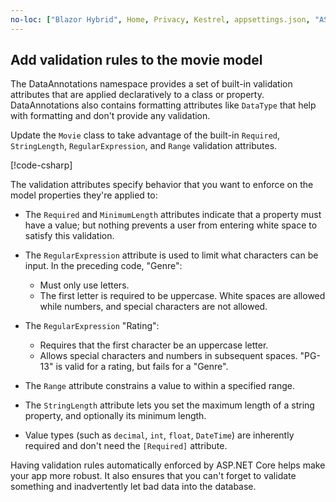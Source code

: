 ```yaml
---
no-loc: ["Blazor Hybrid", Home, Privacy, Kestrel, appsettings.json, "ASP.NET Core Identity", cookie, Cookie, Blazor, "Blazor Server", "Blazor WebAssembly", "Identity", "Let's Encrypt", Razor, SignalR]
---
```

<!-- USED in RP and MVC tutorial for .NET 5 and earlier-->

## Add validation rules to the movie model

The DataAnnotations namespace provides a set of built-in validation attributes that are applied declaratively to a class or property. DataAnnotations also contains formatting attributes like `DataType` that help with formatting and don't provide any validation.

Update the `Movie` class to take advantage of the built-in `Required`, `StringLength`, `RegularExpression`, and `Range` validation attributes.

[!code-csharp[](~/tutorials/first-mvc-app/start-mvc/sample/MvcMovie22/Models/MovieDateRatingDA.cs?name=snippet1)]

The validation attributes specify behavior that you want to enforce on the model properties they're applied to:

* The `Required` and `MinimumLength` attributes indicate that a property must have a value; but nothing prevents a user from entering white space to satisfy this validation.
* The `RegularExpression` attribute is used to limit what characters can be input. In the preceding code, "Genre":

  * Must only use letters.
  * The first letter is required to be uppercase. White spaces are allowed while numbers, and special
   characters are not allowed.

* The `RegularExpression` "Rating":

  * Requires that the first character be an uppercase letter.
  * Allows special characters and numbers in subsequent spaces. "PG-13" is valid for a rating, but fails for a "Genre".

* The `Range` attribute constrains a value to within a specified range.
* The `StringLength` attribute lets you set the maximum length of a string property, and optionally its minimum length.
* Value types (such as `decimal`, `int`, `float`, `DateTime`) are inherently required and don't need the `[Required]` attribute.

Having validation rules automatically enforced by ASP.NET Core helps make your app more robust. It also ensures that you can't forget to validate something and inadvertently let bad data into the database.

